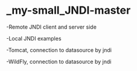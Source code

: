 # _my-small_JNDI-master
<p>-Remote JNDI client and server side</p>
<p>-Local JNDI examples</p>
<p>-Tomcat, connection to datasource by jndi</p>
<p>-WildFly, connection to datasource by jndi</p>
